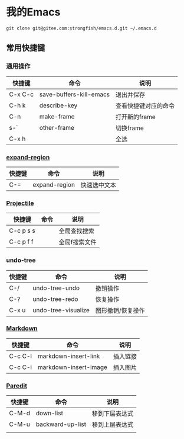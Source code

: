 # 我的Emacs

```shell
git clone git@gitee.com:strongfish/emacs.d.git ~/.emacs.d
```

## 常用快捷键

### 通用操作
| 快捷键  | 命令                    | 说明                 |
|---------|-------------------------|----------------------|
| C-x C-c | save-buffers-kill-emacs | 退出并保存           |
| C-h k   | describe-key            | 查看快捷键对应的命令 |
| C-n     | make-frame              | 打开新的frame        |
| s-`     | other-frame             | 切换frame            |
| C-x h   |                         | 全选                 |

### [expand-region](https://github.com/magnars/expand-region.el)
| 快捷键 | 命令          | 说明         |
|--------|---------------|--------------|
| C-=    | expand-region | 快速选中文本 |

### [Projectile](https://github.com/bbatsov/projectile)
| 快捷键    | 命令 | 说明          |
|-----------|------|---------------|
| C-c p s s |      | 全局查找搜索  |
| C-c p f f |      | 全局f搜索文件 |

### undo-tree
| 快捷键  | 命令                    | 说明              |
|---------|-------------------------|-------------------|
| C-/     | undo-tree-undo          | 撤销操作          |
| C-?     | undo-tree-redo          | 恢复操作          |
| C-x u   | undo-tree-visualize     | 图形撤销/恢复操作 |

### [Markdown](https://jblevins.org/projects/markdown-mode/ "Markdown")
| 快捷键  | 命令                  | 说明     |
|---------|-----------------------|----------|
| C-c C-l | markdown-insert-link  | 插入链接 |
| C-c C-i | markdown-insert-image | 插入图片 |

### [Paredit](https://wikemacs.org/wiki/Paredit-mode "Paredit")
| 快捷键 | 命令             | 说明           |
|--------|------------------|----------------|
| C-M-d  | down-list        | 移到下层表达式 |
| C-M-u  | backward-up-list | 移到上层表达式 |
|        |                  |                |
